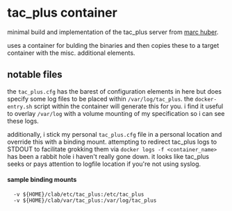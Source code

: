 # tac_plus container 

minimal build and implementation of the tac_plus server from [marc
huber](https://www.pro-bono-publico.de/projects/). 

uses a container for bulding the binaries and then copies these to a target
container with the misc. additional elements.

## notable files

the `tac_plus.cfg` has the barest of configuration elements in here but does
specify some log files to be placed within `/var/log/tac_plus`. the
`docker-entry.sh` script within the container will generate this for you.  i
find it useful to overlay `/var/log` with a volume mounting of my specification
so i can see these logs.  

additionally, i stick my personal `tac_plus.cfg` file in a personal location
and override this with a binding mount. attempting to redirect tac_plus logs to
STDOUT to facilitate grokking them via `docker logs -f <container_name>` has
been a rabbit hole i haven't really gone down.  it looks like tac_plus seeks or
pays attention to logfile location if you're not using syslog.

#### sample binding mounts

```shell
  -v ${HOME}/clab/etc/tac_plus:/etc/tac_plus
  -v ${HOME}/clab/var/tac_plus:/var/log/tac_plus
```
